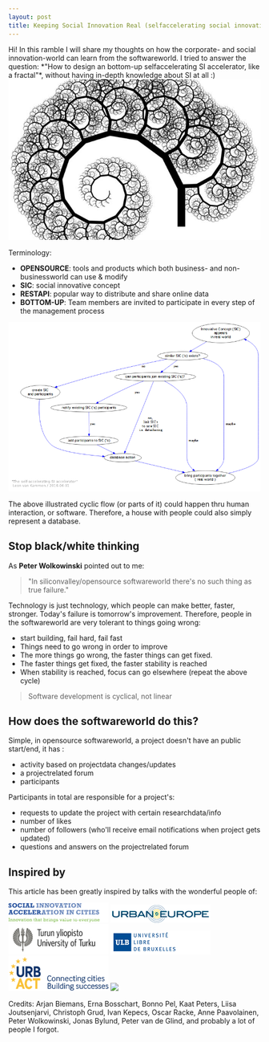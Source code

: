 ```yaml
---
layout: post
title: Keeping Social Innovation Real (selfaccelerating social innovation accelerator vol4) 
---
```


<div class="message">
  Hi! In this ramble I will share my thoughts on how the corporate- and social innovation-world can learn from the softwareworld.
  I tried to answer the question: *"How to design an bottom-up selfaccelerating SI accelerator, like a fractal"*, without having 
  in-depth knowledge about SI at all :)
</div>

<img src="/public/img/fractals.jpg"/>

Terminology:

* __OPENSOURCE__: tools and products which both business- and non-businessworld can use & modify
* __SIC__: social innovative concept
* __RESTAPI__: popular way to distribute and share online data
* __BOTTOM-UP__: Team members are invited to participate in every step of the management process 

<img src="/public/img/selfaccelerating-Si-accelerator.png"/>

The above illustrated cyclic flow (or parts of it) could happen thru human interaction, or software.
Therefore, a house with people could also simply represent a database.

## Stop black/white thinking 

As __Peter Wolkowinski__ pointed out to me: 

> "In siliconvalley/opensource softwareworld there's no such thing as true failure."

Technology is just technology, which people can make better, faster, stronger.
Today's failure is tomorrow's improvement.
Therefore, people in the softwareworld are very tolerant to things going wrong:

* start building, fail hard, fail fast
* Things need to go wrong in order to improve 
* The more things go wrong, the faster things can get fixed.
* The faster things get fixed, the faster stability is reached
* When stability is reached, focus can go elsewhere (repeat the above cycle)

> Software development is cyclical, not linear

## How does the softwareworld do this?

Simple, in opensource softwareworld, a project doesn't have an public start/end, it has :

* activity based on projectdata changes/updates
* a projectrelated forum
* participants 

Participants in total are responsible for a project's:

* requests to update the project with certain researchdata/info
* number of likes
* number of followers (who'll receive email notifications when project gets updated)
* questions and answers on the projectrelated forum 

## Inspired by 

This article has been greatly inspired by talks with the wonderful people of:

<a target="_blank" href="http://www.siac.network"><img src="/public/img/siac-logo1.png" width="200"/></a>
<a target="_blank" href="http://jpi-urbaneurope.eu"><img src="/public/img/logo-urban-europe-color.png" width="200"/></a>
<a target="_blank" href="http://utu.fi"><img src="/public/img/utu_logo.jpg" width="200"/></a>
<a target="_blank" href="http://www.ulb.ac.be"><img src="/public/img/logoulb1.gif" width="200"></a>
<a target="_blank" href="http://urbact.eu"><img src="/public/img/urbact.png" width="200"></a>
<a target="_blank" href="http://collaborativeeconomy.com"><img src="/public/img/ec.png" width="200"></a>

Credits: Arjan Biemans, Erna Bosschart, Bonno Pel, Kaat Peters, Liisa Joutsenjarvi, Christoph Grud, Ivan Kepecs, Oscar Racke, Anne Paavolainen, Peter Wolkowinski, Jonas Bylund, Peter van de Glind, and probably a lot of people I forgot.
